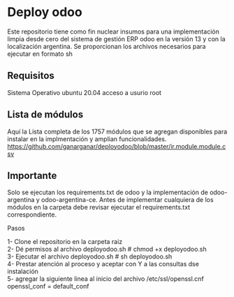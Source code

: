 # Deploy odoo

Este repositorio tiene como fin nuclear insumos para una implementación limpia desde cero del sistema de gestión ERP odoo en la versión 13 y con la localización argentina.
Se proporcionan los archivos necesarios para ejecutar en formato sh


## Requisitos 
Sistema Operativo ubuntu 20.04
acceso a usurio root

## Lista de módulos
Aquí la Lista completa de los 1757 módulos que se agregan disponibles para instalar en la implmentación y amplian funcionalidades.
https://github.com/ganarganar/deployodoo/blob/master/ir.module.module.csv

## Importante
Solo se ejecutan los requirements.txt de odoo y la implementación de odoo-argentina y odoo-argentina-ce. 
Antes de implementar cualquiera de los módulos en la carpeta debe revisar ejecutar el requirements.txt correspondiente. 

Pasos

1- Clone el repositorio en la carpeta raiz <br/>
2- Dé permisos al archivo deployodoo.sh # chmod +x deployodoo.sh <br/>
3- Ejecutar el archivo deployodoo.sh # sh deployodoo.sh <br/>
4- Prestar atención al proceso y aceptar con Y a las consultas dse instalación <br/>
5- agregar la siguiente linea al inicio del archivo /etc/ssl/openssl.cnf
    openssl_conf = default_conf
